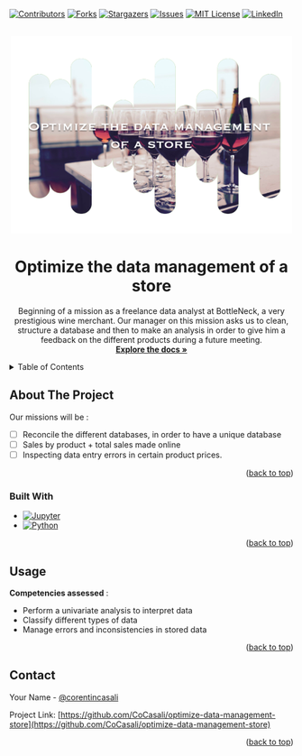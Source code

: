 <a name="readme-top"></a>


[![Contributors][contributors-shield]][contributors-url]
[![Forks][forks-shield]][forks-url]
[![Stargazers][stars-shield]][stars-url]
[![Issues][issues-shield]][issues-url]
[![MIT License][license-shield]][license-url]
[![LinkedIn][linkedin-shield]][linkedin-url]



<!-- PROJECT LOGO -->
<br />
<div align="center">
  <a href="https://github.com/CoCasali/optimize-data-management-store">
    <img src="img/background.png" alt="Logo" width="500" height="350">
  </a>

<h1 align="center">Optimize the data management of a store</h1>

  <p align="center">
    Beginning of a mission as a freelance data analyst at BottleNeck, a very prestigious wine merchant. Our manager on this mission asks us to clean, structure a database and then to make an analysis in order to give him a feedback on the different products during a future meeting.
    <br />
    <a href="https://github.com/CoCasali/optimize-data-management-store"><strong>Explore the docs »</strong></a>
    <br />

  </p>
</div>



<!-- TABLE OF CONTENTS -->
<details>
  <summary>Table of Contents</summary>
  <ol>
    <li>
      <a href="#about-the-project">About The Project</a>
      <ul>
        <li><a href="#built-with">Built With</a></li>
      </ul>
    </li>
    <li><a href="#usage">Usage</a></li>
    <li><a href="#contact">Contact</a></li>
  </ol>
</details>



<!-- ABOUT THE PROJECT -->
## About The Project
Our missions will be : 

- [ ] Reconcile the different databases, in order to have a unique database
- [ ] Sales by product + total sales made online
- [ ] Inspecting data entry errors in certain product prices. 

<p align="right">(<a href="#readme-top">back to top</a>)</p>


### Built With

* [![Jupyter][Jupyter.icon]][Jupyter-url]
* [![Python][Python.js]][Python-url]

<p align="right">(<a href="#readme-top">back to top</a>)</p>



<!-- USAGE EXAMPLES -->
## Usage
**Competencies assessed** :

- Perform a univariate analysis to interpret data
- Classify different types of data
- Manage errors and inconsistencies in stored data

<p align="right">(<a href="#readme-top">back to top</a>)</p>


<!-- CONTACT -->
## Contact

Your Name - [@corentincasali](https://twitter.com/corentincasali)

Project Link: [https://github.com/CoCasali/optimize-data-management-store](https://github.com/CoCasali/optimize-data-management-store)

<p align="right">(<a href="#readme-top">back to top</a>)</p>


<!-- MARKDOWN LINKS & IMAGES -->
<!-- https://www.markdownguide.org/basic-syntax/#reference-style-links -->
[contributors-shield]: https://img.shields.io/github/contributors/CoCasali/optimize-data-management-store.svg?style=for-the-badge
[contributors-url]: https://github.com/CoCasali/optimize-data-management-store/graphs/contributors
[forks-shield]: https://img.shields.io/github/forks/CoCasali/optimize-data-management-store.svg?style=for-the-badge
[forks-url]: https://github.com/CoCasali/optimize-data-management-store/network/members
[stars-shield]: https://img.shields.io/github/stars/CoCasali/optimize-data-management-store.svg?style=for-the-badge
[stars-url]: https://github.com/CoCasali/optimize-data-management-store/stargazers
[issues-shield]: https://img.shields.io/github/issues/CoCasali/optimize-data-management-store.svg?style=for-the-badge
[issues-url]: https://github.com/CoCasali/optimize-data-management-store/issues
[license-shield]: https://img.shields.io/github/license/CoCasali/optimize-data-management-store.svg?style=for-the-badge
[license-url]: https://github.com/CoCasali/optimize-data-management-store/blob/master/LICENSE.txt
[linkedin-shield]: https://img.shields.io/badge/-LinkedIn-black.svg?style=for-the-badge&logo=linkedin&colorB=555
[linkedin-url]: https://linkedin.com/in/corentincasali
[Python.js]: https://img.shields.io/badge/Made%20with-Python-yellow?style=for-the-badge&logo=Python&logoColor=yellow
[Python-url]: https://www.python.org/
[Jupyter.icon]:https://img.shields.io/badge/Made%20with-Jupyter-orange?style=for-the-badge&logo=Jupyter
[Jupyter-url]:https://jupyter.org/try
